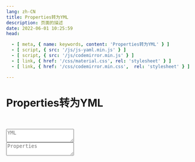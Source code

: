 ```yaml
---
lang: zh-CN
title: Properties转为YML
description: 页面的描述
date: 2022-06-01 10:25:59
head:

  - [ meta, { name: keywords, content: 'Properties转为YML' } ]
  - [ script, { src: '/js/js-yaml.min.js' } ]
  - [ script, { src: '/js/codemirror.min.js' } ]
  - [ link, { href: '/css/material.css', rel: 'stylesheet' } ]
  - [ link, { href: '/css/codemirror.min.css',  rel: 'stylesheet' } ]

---
```


# Properties转为YML

<br>
<br>
<label class="yp">
   <textarea placeholder="YML" id="propertiesValue" ref="value"></textarea>
</label>
<br>
<label class="yp">
   <textarea placeholder="Properties" id="ymlValue" readonly></textarea>
</label>
<br><br><br>
<div>
    <M-Button @click="toYml()" class="oead-decrypt" :isLoading="toYmlBtnLoading" text="转换" type="primary"></M-Button>
    &nbsp;&nbsp;
    <M-Button @click="reset()" text="重置"></M-Button>
</div>
<span class="copy" @click="copy()"></span>

<script>

import Clipboard from "clipboard";

let inputEditor;
let outputEditor;
export default {
  name: 'YML-Properties',
  data(){
    return {
        ymlValue: "",
        propertiesValue: "",
        toYmlBtnLoading: false
    };
  },
  mounted() {
    this.$refs.value.focus();
    CodeMirror.defineMode("p", function () {
        return {
            token: function (stream, state) {
                if (stream.eatSpace()) return null;
                if (stream.match(/^#/, true)) {
                    stream.skipToEnd();
                    return "comment";
                }
                if (stream.match(/^[^\s=]+(?=\s*=)/)) {
                    return "variable";
                }
                if (stream.eat("=")) {
                    stream.skipToEnd();
                    return null;
                }
                if (stream.match(/^[^\s]+/, true)) {
                    return "string";
                }
                stream.next();
                return null;
            }
        };
    });
    CodeMirror.defineMode("y", function () {
        return {
            token: function (stream, state) {
                if (stream.eatSpace()) return null;
                if (stream.match(/^#/, true)) {
                    stream.skipToEnd();
                    return "comment";
                }
                if (stream.match(/^[^\s:]+(?=\s*:)/)) {
                    return "variable";
                }
                if (stream.eat(":")) {
                    stream.skipToEnd();
                    return null;
                }
                if (stream.match(/^- (\S+):(\S+)/)) {
                    return null;
                }
                if (stream.match(/^[^\s]+/, true)) {
                    return null;
                }
                stream.next();
                return null;
            }
        };
    });
    inputEditor = CodeMirror.fromTextArea(document.getElementById('propertiesValue'), {
        mode: "p",
        lineNumbers: false, 
        theme: "default",
        matchBrackets: true,
        indentWithTabs: true,
        smartIndent: true
    });
    outputEditor = CodeMirror.fromTextArea(document.getElementById('ymlValue'), {
        mode: 'y',
        lineNumbers: false, 
        theme: "default",
        matchBrackets: true, 
        indentWithTabs: true, 
        smartIndent: true, 
    });
  },
  methods: {
    parseValue(value) {
        if (value === 'true') return true;
        if (value === 'false') return false;
        if (!isNaN(value) && value.trim() !== ''){
            return Number(value);
        }
        return value;
    },
    convertPropertiesToObject(propertiesStr) {
       const obj = {};
        propertiesStr.trim().split('\n').forEach(line => {
             const eqIndex = line.indexOf('=');
            if (eqIndex === -1) return;
            const key = line.substring(0, eqIndex).trim();
            let value = line.substring(eqIndex + 1).trim();
            if (key && value !== undefined) {
                let cleanedValue = value;
                if (cleanedValue.startsWith("'") && cleanedValue.endsWith("'")) {
                    cleanedValue = cleanedValue.slice(1, -1);
                }
                const keyParts = key.split(/[\.\[\]]+/).filter(Boolean);
                let current = obj;
                for (let i = 0; i < keyParts.length - 1; i++) {
                    const part = keyParts[i];
                    if (keyParts[i + 1] && !isNaN(keyParts[i + 1])) {
                        if (!Array.isArray(current[part])) {
                            current[part] = [];
                        }
                        current = current[part];
                    } else {
                        if (typeof current[part] !== 'object' || Array.isArray(current[part])) {
                            current[part] = {};
                        }
                        current = current[part];
                    }
                }
                const lastPart = keyParts[keyParts.length - 1];
                if (!isNaN(lastPart)) {
                    current[parseInt(lastPart, 10)] = this.parseValue(cleanedValue);
                } else {
                    current[lastPart] = this.parseValue(cleanedValue);
                }
            }
        });
        return obj;
    },
    toYml() {
       this.toYmlBtnLoading = true;
       const output = outputEditor.getDoc();
       try {
            const input = inputEditor.getValue();
            const yamlObject = jsyaml.dump(this.convertPropertiesToObject(input),{
                lineWidth: -1
            });
            output.setValue(yamlObject);
            $('.copy').click();
            $success("已帮你复制到剪切板！");
        } catch (e) {
            $error("转换失败：" + e.message);
            output.setValue("");
        } finally {
            this.toYmlBtnLoading = false;
        }
    },
    reset() {
         const output = outputEditor.getDoc();
         output.setValue("");
         const input = inputEditor.getDoc();
         input.setValue("");
    },
    copy(){
        const output = outputEditor.getDoc();
        let clipboard = new Clipboard('.copy', {
          text:  () => {
            return output.getValue();
          },
        });
        clipboard.on('success', function () {
          $success("复制成功！");
          clipboard.destroy();
        });
        clipboard.on('error', function () {
          $warning("不支持复制哦！");
          clipboard.destroy();
        });
    }
  }
}
</script>


<style>
    .yp .CodeMirror {
        border: 1px solid var(--c-border);
        background-color: var(--c-bg);
        transition: background-color var(--t-color),border-color var(--t-color);
        font-family: monospace;
        font-size: 14px;
        padding: 0.5em;
        min-height: 60px;
        height: 200px;
        max-height: 400px;
        resize: vertical;
        border-radius: 5px;
    }
    .yp .CodeMirror-line{
         color: var(--c-text) !important;
    }
    .yp .CodeMirror-linenumbers {
        display: none;
    }
    .yp  .cm-variable {
        color: var(--c-brand) !important;
    }
    .yp .cm-comment {
        color: var(--c-text-lightest) !important;
    }
    .yp .cm-string {
        color: var(--c-brand) !important;
    }
</style>

<AdsbyGoogle slot="7889564278" layout="in-article"/>

<Comment></Comment>